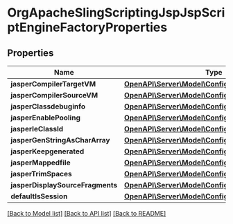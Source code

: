 # OrgApacheSlingScriptingJspJspScriptEngineFactoryProperties

## Properties
Name | Type | Description | Notes
------------ | ------------- | ------------- | -------------
**jasperCompilerTargetVM** | [**OpenAPI\Server\Model\ConfigNodePropertyString**](ConfigNodePropertyString.md) |  | [optional] 
**jasperCompilerSourceVM** | [**OpenAPI\Server\Model\ConfigNodePropertyString**](ConfigNodePropertyString.md) |  | [optional] 
**jasperClassdebuginfo** | [**OpenAPI\Server\Model\ConfigNodePropertyBoolean**](ConfigNodePropertyBoolean.md) |  | [optional] 
**jasperEnablePooling** | [**OpenAPI\Server\Model\ConfigNodePropertyBoolean**](ConfigNodePropertyBoolean.md) |  | [optional] 
**jasperIeClassId** | [**OpenAPI\Server\Model\ConfigNodePropertyString**](ConfigNodePropertyString.md) |  | [optional] 
**jasperGenStringAsCharArray** | [**OpenAPI\Server\Model\ConfigNodePropertyBoolean**](ConfigNodePropertyBoolean.md) |  | [optional] 
**jasperKeepgenerated** | [**OpenAPI\Server\Model\ConfigNodePropertyBoolean**](ConfigNodePropertyBoolean.md) |  | [optional] 
**jasperMappedfile** | [**OpenAPI\Server\Model\ConfigNodePropertyBoolean**](ConfigNodePropertyBoolean.md) |  | [optional] 
**jasperTrimSpaces** | [**OpenAPI\Server\Model\ConfigNodePropertyBoolean**](ConfigNodePropertyBoolean.md) |  | [optional] 
**jasperDisplaySourceFragments** | [**OpenAPI\Server\Model\ConfigNodePropertyBoolean**](ConfigNodePropertyBoolean.md) |  | [optional] 
**defaultIsSession** | [**OpenAPI\Server\Model\ConfigNodePropertyBoolean**](ConfigNodePropertyBoolean.md) |  | [optional] 

[[Back to Model list]](../README.md#documentation-for-models) [[Back to API list]](../README.md#documentation-for-api-endpoints) [[Back to README]](../README.md)


